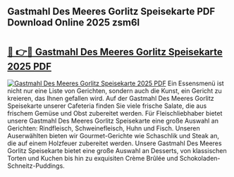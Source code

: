 ## Gastmahl Des Meeres Gorlitz Speisekarte PDF Download Online 2025 zsm6l

# <h2><a href="http://gcb9nd.nevu.top/?p=Gastmahl+Des+Meeres+Gorlitz+Speisekarte">🔗 👉🔴 Gastmahl Des Meeres Gorlitz Speisekarte 2025 PDF</a></h2>

[![Gastmahl Des Meeres Gorlitz Speisekarte 2025 PDF](https://i.imgur.com/dBaPXMq.png)](http://gcb9nd.nevu.top/?p=Gastmahl+Des+Meeres+Gorlitz+Speisekarte)
Ein Essensmenü ist nicht nur eine Liste von Gerichten, sondern auch die Kunst, ein Gericht zu kreieren, das Ihnen gefallen wird. Auf der Gastmahl Des Meeres Gorlitz Speisekarte unserer Cafeteria finden Sie viele frische Salate, die aus frischem Gemüse und Obst zubereitet werden. Für Fleischliebhaber bietet unsere Gastmahl Des Meeres Gorlitz Speisekarte eine große Auswahl an Gerichten: Rindfleisch, Schweinefleisch, Huhn und Fisch. Unseren Auserwählten bieten wir Gourmet-Gerichte wie Schaschlik und Steak an, die auf einem Holzfeuer zubereitet werden. Unsere Gastmahl Des Meeres Gorlitz Speisekarte bietet eine große Auswahl an Desserts, von klassischen Torten und Kuchen bis hin zu exquisiten Crème Brûlée und Schokoladen-Schneitz-Puddings.
